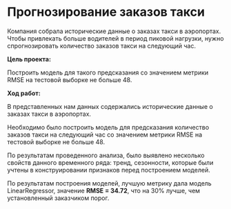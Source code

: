 # Прогнозирование заказов такси

Компания собрала исторические данные о заказах такси в аэропортах. Чтобы привлекать больше водителей в период пиковой нагрузки, нужно спрогнозировать количество заказов такси на следующий час.

**Цель проекта:**

Построить модель для такого предсказания со значением метрики RMSE на тестовой выборке не больше 48.

**Ход работ:**

В представленных нам данных содержались исторические данные о заказах такси в аэропортах.

Необходимо было построить модель для предсказания количество заказов такси на следующий час со значением метрики RMSE на тестовой выборке не больше 48.

По результатам проведенного анализа, было выявлено несколько свойств данного временного ряда: тренд, сезонности, которые были учтены в конструировании признаков перед построением моделей.

По результатам построения моделей, лучшую метрику дала модель LinearRegressor, значение **RMSE = 34.72**, что на 30% лучше, чем установленный заказчиком порог.
